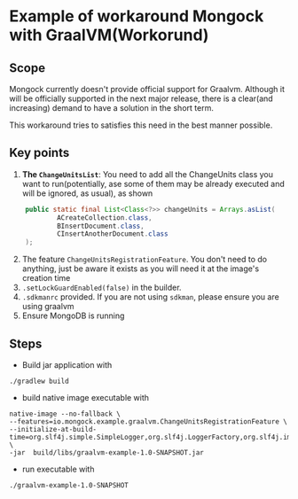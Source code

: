 # Example of workaround  Mongock with GraalVM(Workorund)

## Scope
Mongock currently doesn't provide official support for Graalvm. Although it will be officially supported in the next major release, 
there is a clear(and increasing) demand to have a solution in the short term.

This workaround tries to satisfies this need in the best manner possible.

## Key points
1. **The `ChangeUnitsList`**: You need to add all the ChangeUnits class you want to run(potentially, ase some of them may be already executed and will be ignored, as usual), as shown 
```java
    public static final List<Class<?>> changeUnits = Arrays.asList(
            ACreateCollection.class,
            BInsertDocument.class,
            CInsertAnotherDocument.class
    );
```
2. The feature `ChangeUnitsRegistrationFeature`. You don't need to do anything, just be aware it exists as you will need it at the image's creation time
3. `.setLockGuardEnabled(false)` in the builder.
3. `.sdkmanrc` provided. If you are not using `sdkman`, please ensure you are using graalvm
4. Ensure MongoDB is running


## Steps

- Build jar application with 
```shell
./gradlew build 
```

- build native image executable with
```shell
native-image --no-fallback \
--features=io.mongock.example.graalvm.ChangeUnitsRegistrationFeature \
--initialize-at-build-time=org.slf4j.simple.SimpleLogger,org.slf4j.LoggerFactory,org.slf4j.impl.StaticLoggerBinder \
-jar  build/libs/graalvm-example-1.0-SNAPSHOT.jar
```

- run executable with
```shell
./graalvm-example-1.0-SNAPSHOT
```
